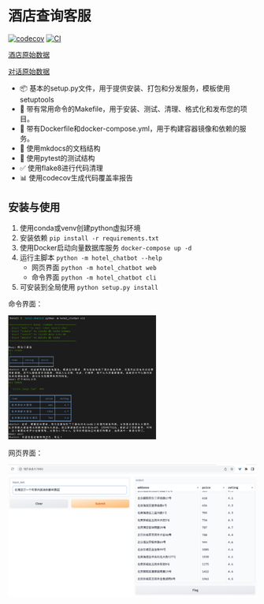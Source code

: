 # 酒店查询客服

[![codecov](https://codecov.io/gh/toddlt/hotel-chatbot/branch/main/graph/badge.svg?token=hotel-chatbot_token_here)](https://codecov.io/gh/toddlt/hotel-chatbot)
[![CI](https://github.com/toddlt/hotel-chatbot/actions/workflows/main.yml/badge.svg)](https://github.com/toddlt/hotel-chatbot/actions/workflows/main.yml)

[酒店原始数据](https://raw.githubusercontent.com/thu-coai/CrossWOZ/master/data/crosswoz/database/hotel_db.json)

[对话原始数据](https://raw.githubusercontent.com/thu-coai/CrossWOZ/master/data/crosswoz/train.json.zip)

- 📦 基本的setup.py文件，用于提供安装、打包和分发服务，模板使用setuptools
- 🤖 带有常用命令的Makefile，用于安装、测试、清理、格式化和发布您的项目。
- 🐋 带有Dockerfile和docker-compose.yml，用于构建容器镜像和依赖的服务。
- 📃 使用mkdocs的文档结构
- 🧪 使用pytest的测试结构
- ✅ 使用flake8进行代码清理
- 📊 使用codecov生成代码覆盖率报告

## 安装与使用

1. 使用conda或venv创建python虚拟环境
2. 安装依赖 `pip install -r requirements.txt`
3. 使用Docker启动向量数据库服务 `docker-compose up -d`
4. 运行主脚本 `python -m hotel_chatbot --help`
   - 网页界面 `python -m hotel_chatbot web`
   - 命令界面 `python -m hotel_chatbot cli`
5. 可安装到全局使用 `python setup.py install`

命令界面：

<img src=docs/media/screenshot-cli.png width=300 />

网页界面：

<img src=docs/media/screenshot-web.png width=600 />
